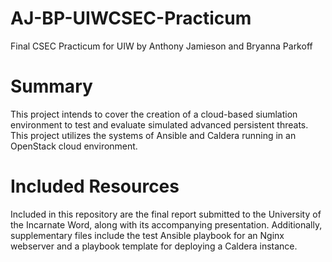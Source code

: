 # AJ-BP-UIWCSEC-Practicum
Final CSEC Practicum for UIW by Anthony Jamieson and Bryanna Parkoff
# Summary
This project intends to cover the creation of a cloud-based siumlation environment to test and evaluate simulated advanced persistent threats. This project utilizes the systems of Ansible and Caldera running in an OpenStack cloud environment.
# Included Resources
Included in this repository are the final report submitted to the University of the Incarnate Word, along with its accompanying presentation. Additionally, supplementary files include the test Ansible playbook for an Nginx webserver and a playbook template for deploying a Caldera instance.

